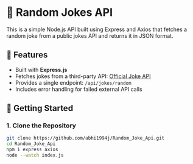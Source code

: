 # 🤣 Random Jokes API

This is a simple Node.js API built using Express and Axios that fetches a random joke from a public jokes API and returns it in JSON format.

## 📌 Features

- Built with **Express.js**
- Fetches jokes from a third-party API: [Official Joke API](https://official-joke-api.appspot.com/)
- Provides a single endpoint: `/api/jokes/random`
- Includes error handling for failed external API calls

## 🚀 Getting Started

### 1. Clone the Repository

```bash
git clone https://github.com/abhi1994j/Random_Joke_Api.git
cd Random_Joke_Api
npm i express axios
node --watch index.js